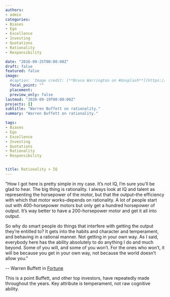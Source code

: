 ```yaml
---
authors:
- admin
categories:
- Biases
- Ego
- Excellence
- Investing
- Quotations
- Rationality
- Responsibility

date: "2016-09-25T00:00:00Z"
draft: false
featured: false
image:
  #caption: 'Image credit: [**Bruce Warrington on #Unsplash**](https://unsplash.com/photos/P8CGvIQB1uo)'
  focal_point: ""
  placement: 
  preview_only: false
lastmod: "2020-09-19T00:00:00Z" 
projects: []
subtitle: "Warren Buffett on rationality."
summary: "Warren Buffett on rationality."

tags:
- Biases
- Ego
- Excellence
- Investing
- Quotations
- Rationality
- Responsibility


title: Rationality > IQ
---
```


  "How I got here is pretty simple in my case. It’s not IQ, I’m sure you’ll be glad to hear. The big thing is rationality. I always look at IQ and talent as representing the horsepower of the motor, but that the output–the efficiency with which that motor works–depends on rationality. A lot of people start out with 400-horsepower motors but only get a hundred horsepower of output. It’s way better to have a 200-horsepower motor and get it all into output.

  So why do smart people do things that interfere with getting the output they’re entitled to? It gets into the habits and character and temperament, and behaving in a rational manner. Not getting in your own way. As I said, everybody here has the ability absolutely to do anything I do and much beyond. Some of you will, and some of you won’t. For the ones who won’t, it will be because you get in your own way, not because the world doesn’t allow you."
    
-- Warren Buffett in [Fortune](http://archive.fortune.com/magazines/fortune/fortune_archive/1998/07/20/245683/index.htm)

This is a point Buffett, and other top investors, have repeatedly made throughout the years. Key attribute is temperament, not raw cognitive ability.


